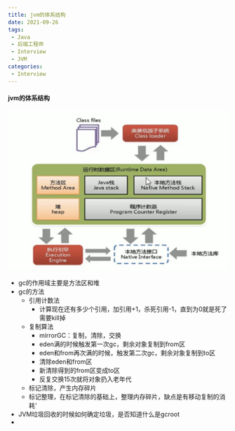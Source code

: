 ```yaml
---
title: jvm的体系结构
date: 2021-09-26
tags:
 - Java
 - 后端工程师
 - Interview
 - JVM
categories:
 - Interview
---
```


#### jvm的体系结构

![image-20210427152823769](https://raw.githubusercontent.com/ChenforCode/chen-imagebed/master/img/20210427152823.png)

* gc的作用域主要是方法区和堆
* gc的方法
  * 引用计数法
    * 计算现在还有多少个引用，加引用+1，杀死引用-1，直到为0就是死了需要kill掉
  * 复制算法
    * mirrorGC：复制，清除，交换
    * eden满的时候触发第一次gc，剩余对象复制到from区
    * eden和from再次满的时候，触发第二次gc，剩余对象复制到to区
    * 清除eden和from区
    * 新清除得到的from区变成to区
    * 反复交换15次就将对象扔入老年代
  * 标记清除，产生内存碎片
  * 标记整理，在标记清除的基础上，整理内存碎片，缺点是有移动复制的消耗‘
* JVM垃圾回收的时候如何确定垃圾，是否知道什么是gcroot
*
